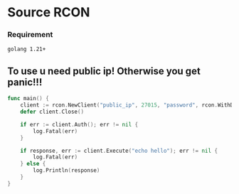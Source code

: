 # Source RCON
### Requirement
```text
golang 1.21+
```
## To use u need public ip! Otherwise you get panic!!!
```go
func main() {
	client := rcon.NewClient("public_ip", 27015, "password", rcon.WithDeadline(time.Second*3))
	defer client.Close()

	if err := client.Auth(); err != nil {
		log.Fatal(err)
	}

	if response, err := client.Execute("echo hello"); err != nil {
		log.Fatal(err)
	} else {
		log.Println(response)
	}
}
```
